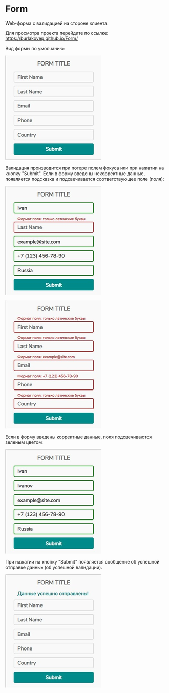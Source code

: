 # Form

Web-форма с валидацией на стороне клиента.

Для просмотра проекта перейдите по ссылке: https://burlakovep.github.io/Form/

Вид формы по умолчанию:

![alt text](screenshots/image1.jpg)

Валидация производится при потере полем фокуса или при нажатии на кнопку "Submit". Если в форму введены некорректные данные, появляется подсказка и подсвечивается соответствующее поле (поля):

![alt text](screenshots/image2.jpg)

![alt text](screenshots/image3.jpg)

Если в форму введены корректные данные, поля подсвечиваются зеленым цветом:

![alt text](screenshots/image4.jpg)

При нажатии на кнопку "Submit" появляется сообщение об успешной отправке данных (об успешной валидации).

![alt text](screenshots/image5.jpg)